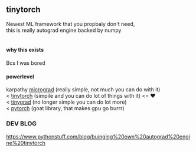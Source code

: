 ## tinytorch



Newest ML framework that you propbaly don't need, <br>
this is really autograd engine backed by numpy<br><br>

#### why this exists
Bcs I was bored 


#### powerlevel
karpathy [micrograd](https://github.com/karpathy/micrograd) (really simple, not much you can do with it) <br>
< [tinytorch](https://github.com/joey00072/nanograd) (simpile and you can do lot of things with it) <= ❤️ <br>
< [tinygrad](https://github.com/tinygrad/tinygrad) (no longer simple you can do lot more)<br>
< [pytorch](https://github.com/pytorch/pytorch) (goat library, that makes gpu go burrr)<br>



### DEV BLOG
https://www.pythonstuff.com/blog/buinging%20own%20autograd%20engine%20tinytorch